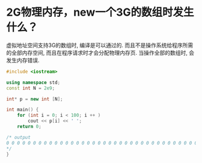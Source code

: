 # 2G物理内存，new一个3G的数组时发生什么？

虚拟地址空间支持3G的数组时, 编译是可以通过的. 而且不是操作系统给程序所需的全部内存空间, 而且在程序请求时才会分配物理内存页. 当操作全部的数组时, 会发生内存错误.

```cpp
#include <iostream>

using namespace std;
const int N = 2e9;

int* p = new int [N];

int main() {
    for (int i = 0; i < 100; i ++ )
        cout << p[i] << ' ';
    return 0;

/* output
0 0 0 0 0 0 0 0 0 0 0 0 0 0 0 0 0 0 0 0 0 0 0 0 0 0 0 0 0 0 0 0 0 0 0 0 0 0 0 0 0 0 0 0 0 0 0 0 0 0 0 0 0 0 0 0 0 0 0 0 0 0 0 0 0 0 0 0 0 0 0 0 0 0 0 0 0 0 0 0 0 0 0 0 0 0 0 0 0 0 0 0 0 0 0 0 0 0 0 0 
*/
}
```